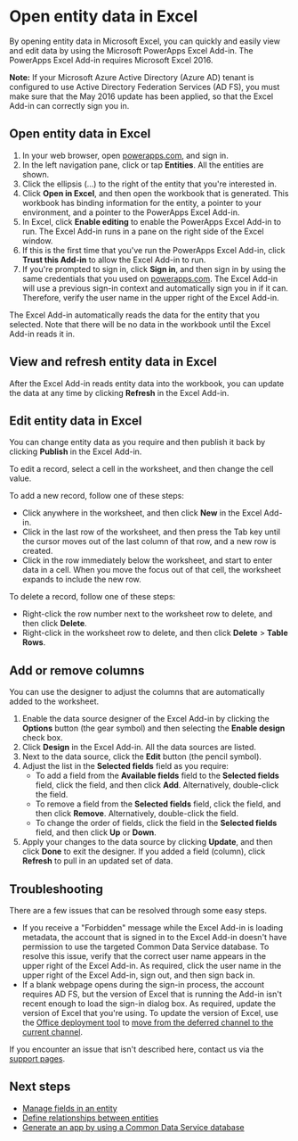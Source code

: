 <properties
	pageTitle="Open entity data in Excel | Microsoft PowerApps"
	description="Open entity data in Excel for interactive viewing and editing."
	services="powerapps"
	documentationCenter="na"
	authors="chrisgarty"
	manager="robinr"
	editor=""
	tags=""/>

<tags
   ms.service="powerapps"
   ms.devlang="na"
   ms.topic="article"
   ms.tgt_pltfrm="na"
   ms.workload="na"
   ms.date="08/19/2016"
   ms.author="cgarty"/>

# Open entity data in Excel

By opening entity data in Microsoft Excel, you can quickly and easily view and edit data by using the Microsoft PowerApps Excel Add-in. The PowerApps Excel Add-in requires Microsoft Excel 2016.

**Note:** If your Microsoft Azure Active Directory (Azure AD) tenant is configured to use Active Directory Federation Services (AD FS),  you must make sure that the May 2016 update has been applied, so that the Excel Add-in can correctly sign you in.

## Open entity data in Excel
1. In your web browser, open [powerapps.com](https://web.powerapps.com), and sign in.
1. In the left navigation pane, click or tap **Entities**. All the entities are shown.
1. Click the ellipsis (...) to the right of the entity that you're interested in.
1. Click **Open in Excel**, and then open the workbook that is generated. This workbook has binding information for the  entity, a pointer to your environment, and a pointer to the PowerApps Excel Add-in.  
1. In Excel, click **Enable editing** to enable the PowerApps Excel Add-in to run. The Excel Add-in runs in a pane on the right side of the Excel window.
1. If this is the first time that you've run the PowerApps Excel Add-in, click **Trust this Add-in** to allow the Excel Add-in to run.
1. If you're prompted to sign in, click **Sign in**, and then sign in by using the same credentials that you used on [powerapps.com](https://web.powerapps.com). The Excel Add-in will use a previous sign-in context and automatically sign you in if it can. Therefore, verify the user name in the upper right of the Excel Add-in.

The Excel Add-in automatically reads the data for the entity that you selected. Note that there will be no data in the workbook until the Excel Add-in reads it in.

## View and refresh entity data in Excel
After the Excel Add-in reads entity data into the workbook, you can update the data at any time by clicking **Refresh** in the Excel Add-in.

## Edit entity data in Excel
You can change entity data as you require and then publish it back by clicking **Publish** in the Excel Add-in.

To edit a record, select a cell in the worksheet, and then change the cell value.

To add a new record, follow one of these steps:

- Click anywhere in the worksheet, and then click **New** in the Excel Add-in.
- Click in the last row of the worksheet, and then press the Tab key until the cursor moves out of the last column of that row, and a new row is created.
- Click in the row immediately below the worksheet, and start to enter data in a cell. When you move the focus out of that cell, the worksheet expands to include the new row.

To delete a record, follow one of these steps:

- Right-click the row number next to the worksheet row to delete, and then click **Delete**.
- Right-click in the worksheet row to delete, and then click **Delete** > **Table Rows**.

## Add or remove columns
You can use the designer to adjust the columns that are automatically added to the worksheet.

1. Enable the data source designer of the Excel Add-in by clicking the **Options** button (the gear symbol) and then selecting the **Enable design** check box.
1. Click **Design** in the Excel Add-in. All the data sources are listed.
1. Next to the data source, click the **Edit** button (the pencil symbol).
1. Adjust the list in the **Selected fields** field as you require:
	- To add a field from the **Available fields** field to the **Selected fields** field, click the field, and then click **Add**. Alternatively, double-click the field.
	- To remove a field from the **Selected fields** field, click the field, and then click **Remove**. Alternatively, double-click the field.
	- To change the order of fields, click the field in the **Selected fields** field, and then click **Up** or **Down**.
1. Apply your changes to the data source by clicking **Update**, and then click **Done** to exit the designer. If you added a field (column), click **Refresh** to pull in an updated set of data.

## Troubleshooting
There are a few issues that can be resolved through some easy steps.

- If you receive a "Forbidden" message while the Excel Add-in is loading metadata, the account that is signed in to the Excel Add-in doesn't have permission to use the targeted Common Data Service database. To resolve this issue, verify that the correct user name appears in the upper right of the Excel Add-in. As required, click the user name in the upper right of the Excel Add-in, sign out, and then sign back in.
- If a blank webpage opens during the sign-in process, the account requires AD FS, but the version of Excel that is running the Add-in isn't recent enough to load the sign-in dialog box. As required, update the version of Excel that you're using. To update the version of Excel, use the [Office deployment tool](https://technet.microsoft.com/library/jj219422.aspx) to [move from the deferred channel to the current channel](https://technet.microsoft.com/library/mt455210.aspx).

If you encounter an issue that isn't described here, contact us via the [support pages](https://powerapps.microsoft.com/support/).

## Next steps
- [Manage fields in an entity](data-platform-manage-fields.md)
- [Define relationships between entities](data-platform-entity-lookup.md)
- [Generate an app by using a Common Data Service database](data-platform-create-app.md)
